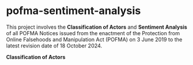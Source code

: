 # pofma-sentiment-analysis

This project involves the **Classification of Actors** and **Sentiment Analysis** of all POFMA Notices issued from the enactment of the Protection from Online Falsehoods and Manipulation Act (POFMA) on 3 June 2019 to the latest revision date of 18 October 2024.

**Classification of Actors**
